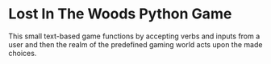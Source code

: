 # Lost In The Woods Python Game

This small text-based game functions by accepting verbs and inputs from a user and then the realm of the predefined gaming world acts upon the made choices. 



